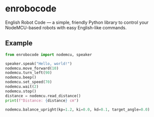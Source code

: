 # enrobocode

English Robot Code — a simple, friendly Python library to control your NodeMCU-based robots with easy English-like commands.

## Example

```python
from enrobocode import nodemcu, speaker

speaker.speak("Hello, world!")
nodemcu.move_forward(10)
nodemcu.turn_left(90)
nodemcu.beep()
nodemcu.set_speed(70)
nodemcu.wait(2)
nodemcu.stop()
distance = nodemcu.read_distance()
print(f"Distance: {distance} cm")

nodemcu.balance_upright(kp=1.2, ki=0.0, kd=0.1, target_angle=0.0)
```
